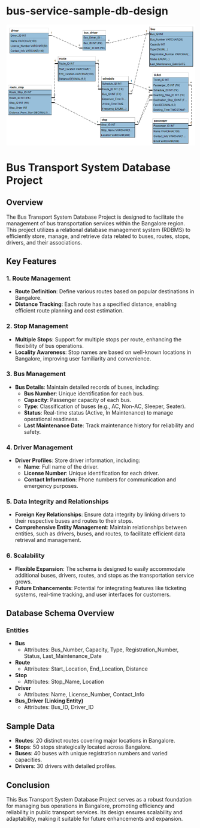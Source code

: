 ﻿# bus-service-sample-db-design

<img src="eer.png" width = 600px>

# Bus Transport System Database Project

## Overview

The Bus Transport System Database Project is designed to facilitate the management of bus transportation services within the Bangalore region. This project utilizes a relational database management system (RDBMS) to efficiently store, manage, and retrieve data related to buses, routes, stops, drivers, and their associations. 

## Key Features

### 1. **Route Management**
- **Route Definition**: Define various routes based on popular destinations in Bangalore.
- **Distance Tracking**: Each route has a specified distance, enabling efficient route planning and cost estimation.

### 2. **Stop Management**
- **Multiple Stops**: Support for multiple stops per route, enhancing the flexibility of bus operations.
- **Locality Awareness**: Stop names are based on well-known locations in Bangalore, improving user familiarity and convenience.

### 3. **Bus Management**
- **Bus Details**: Maintain detailed records of buses, including:
  - **Bus Number**: Unique identification for each bus.
  - **Capacity**: Passenger capacity of each bus.
  - **Type**: Classification of buses (e.g., AC, Non-AC, Sleeper, Seater).
  - **Status**: Real-time status (Active, In Maintenance) to manage operational readiness.
  - **Last Maintenance Date**: Track maintenance history for reliability and safety.

### 4. **Driver Management**
- **Driver Profiles**: Store driver information, including:
  - **Name**: Full name of the driver.
  - **License Number**: Unique identification for each driver.
  - **Contact Information**: Phone numbers for communication and emergency purposes.

### 5. **Data Integrity and Relationships**
- **Foreign Key Relationships**: Ensure data integrity by linking drivers to their respective buses and routes to their stops.
- **Comprehensive Entity Management**: Maintain relationships between entities, such as drivers, buses, and routes, to facilitate efficient data retrieval and management.

### 6. **Scalability**
- **Flexible Expansion**: The schema is designed to easily accommodate additional buses, drivers, routes, and stops as the transportation service grows.
- **Future Enhancements**: Potential for integrating features like ticketing systems, real-time tracking, and user interfaces for customers.

## Database Schema Overview

### Entities

- **Bus**
  - Attributes: Bus_Number, Capacity, Type, Registration_Number, Status, Last_Maintenance_Date
- **Route**
  - Attributes: Start_Location, End_Location, Distance
- **Stop**
  - Attributes: Stop_Name, Location
- **Driver**
  - Attributes: Name, License_Number, Contact_Info
- **Bus_Driver (Linking Entity)**
  - Attributes: Bus_ID, Driver_ID

## Sample Data
- **Routes**: 20 distinct routes covering major locations in Bangalore.
- **Stops**: 50 stops strategically located across Bangalore.
- **Buses**: 40 buses with unique registration numbers and varied capacities.
- **Drivers**: 30 drivers with detailed profiles.

## Conclusion

This Bus Transport System Database Project serves as a robust foundation for managing bus operations in Bangalore, promoting efficiency and reliability in public transport services. Its design ensures scalability and adaptability, making it suitable for future enhancements and expansion.
